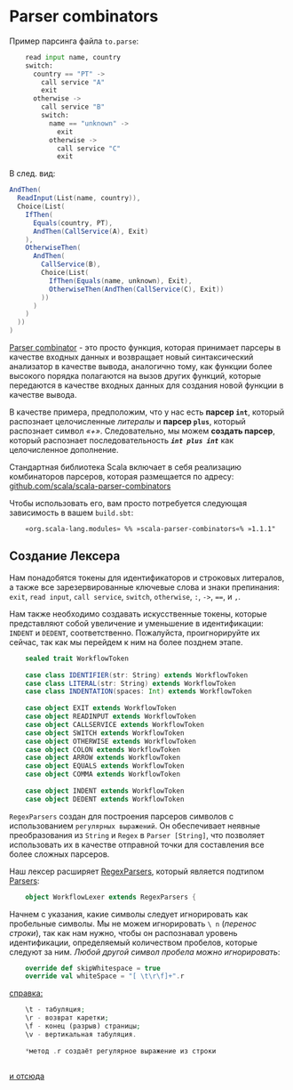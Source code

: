 # Parser combinators

Пример парсинга файла `to.parse`:

<!-- code -->
```python
    read input name, country
    switch:
      country == "PT" ->
        call service "A"
        exit
      otherwise ->
        call service "B"
        switch:
          name == "unknown" ->
            exit
          otherwise ->
            call service "C"
            exit
```

В след. вид:

<!-- code -->
```scala
AndThen(
  ReadInput(List(name, country)),
  Choice(List(
    IfThen(
      Equals(country, PT),
      AndThen(CallService(A), Exit)
    ),
    OtherwiseThen(
      AndThen(
        CallService(B),
        Choice(List(
          IfThen(Equals(name, unknown), Exit),
          OtherwiseThen(AndThen(CallService(C), Exit))
        ))
      )
    )
  ))
)
```

[Parser combinator](https://en.wikipedia.org/wiki/Parser_combinator) - это просто функция, 
которая принимает парсеры в качестве входных данных и возвращает новый синтаксический анализатор 
в качестве вывода, аналогично тому, как функции более высокого порядка полагаются на вызов других функций, 
которые передаются в качестве входных данных для создания новой функции в качестве вывода.

В качестве примера, предположим, что у нас есть **парсер `int`**, который распознает целочисленные _литералы_ 
и **парсер `plus`**, который распознает символ _«+»_. 
Следовательно, мы можем **создать парсер**, 
который распознает последовательность **_`int plus int`_** как целочисленное дополнение.

Стандартная библиотека Scala включает в себя реализацию комбинаторов парсеров, 
которая размещается по адресу: [github.com/scala/scala-parser-combinators](https://github.com/scala/scala-parser-combinators)

Чтобы использовать его, вам просто потребуется следующая зависимость в вашем `build.sbt`: 
<!-- code -->
```sbtshell
    «org.scala-lang.modules» %% »scala-parser-combinators«% »1.1.1"
```

## Создание Лексера

Нам понадобятся токены для идентификаторов и строковых литералов, а также все зарезервированные ключевые 
слова и знаки препинания: 
`exit`, `read input`, `call service`, `switch`, `otherwise`, `:`, `->`, `==`, и `,`.

Нам также необходимо создавать искусственные токены, которые представляют собой увеличение и уменьшение 
в идентификации: 
`INDENT` и `DEDENT`, соответственно. 
Пожалуйста, проигнорируйте их сейчас, так как мы перейдем к ним на более позднем этапе.

<!-- code -->
```scala
    sealed trait WorkflowToken
    
    case class IDENTIFIER(str: String) extends WorkflowToken
    case class LITERAL(str: String) extends WorkflowToken
    case class INDENTATION(spaces: Int) extends WorkflowToken
    
    case object EXIT extends WorkflowToken
    case object READINPUT extends WorkflowToken
    case object CALLSERVICE extends WorkflowToken
    case object SWITCH extends WorkflowToken
    case object OTHERWISE extends WorkflowToken
    case object COLON extends WorkflowToken
    case object ARROW extends WorkflowToken
    case object EQUALS extends WorkflowToken
    case object COMMA extends WorkflowToken
    
    case object INDENT extends WorkflowToken
    case object DEDENT extends WorkflowToken
```

`RegexParsers` создан для построения парсеров символов с использованием `регулярных выражений`. 
Он обеспечивает неявные преобразования из `String` и `Regex` в `Parser [String]`, 
что позволяет использовать их в качестве отправной точки для составления все более сложных парсеров.

Наш лексер расширяет [RegexParsers](https://github.com/scala/scala-parser-combinators/blob/1.1.x/docs/Getting_Started.md), который является подтипом [Parsers](https://github.com/scala/scala-parser-combinators/blob/1.1.x/docs/Getting_Started.md): 

<!-- code -->
```scala
    object WorkflowLexer extends RegexParsers {
```

Начнем с указания, какие символы следует игнорировать как пробельные символы. 
Мы не можем игнорировать `\ n` (_перенос строки_), так как нам нужно, чтобы он распознавал уровень 
идентификации, определяемый количеством пробелов, которые следуют за ним. 
_Любой другой символ пробела можно игнорировать_:

<!-- code -->
```scala
    override def skipWhitespace = true
    override val whiteSpace = "[ \t\r\f]+".r
```

[справка:](http://website-lab.ru/article/regexp/shpargalka_po_regulyarnyim_vyirajeniyam/)
<!-- code -->
```php
    \t - табуляция;
    \r - возврат каретки;
    \f - конец (разрыв) страницы;
    \v - вертикальная табуляция.
    
    *метод .r создаёт регулярное выражение из строки
    
```

[и отсюда](https://enear.github.io/2016/03/31/parser-combinators/)
